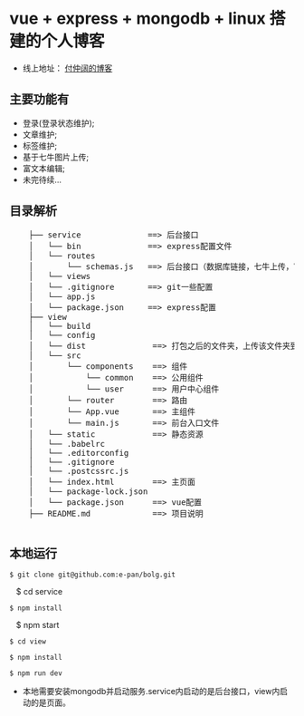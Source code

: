 # vue + express + mongodb + linux 搭建的个人博客
* 线上地址： [付仲阔的博客](http://www.fuzhongkuo.com)

## 主要功能有

* 登录(登录状态维护);
* 文章维护;
* 标签维护;
* 基于七牛图片上传;
* 富文本编辑;
* 未完待续...
  
## 目录解析

  <pre>
    ├── service              ==> 后台接口
    │   └── bin              ==> express配置文件
    │   └── routes
    │       └── schemas.js   ==> 后台接口（数据库链接，七牛上传，富文本）
    │   └── views
    │   └── .gitignore       ==> git一些配置
    │   └── app.js
    │   └── package.json     ==> express配置
    ├── view
    │   └── build
    │   └── config
    │   └── dist              ==> 打包之后的文件夹，上传该文件夹到服务器
    │   └── src
    │       └── components    ==> 组件    
    │           └── common    ==> 公用组件 
    │           └── user      ==> 用户中心组件    
    │       └── router        ==> 路由
    │       └── App.vue       ==> 主组件
    │       └── main.js       ==> 前台入口文件
    │   └── static            ==> 静态资源
    │   └── .babelrc
    │   └── .editorconfig
    │   └── .gitignore
    │   └── .postcssrc.js
    │   └── index.html        ==> 主页面
    │   └── package-lock.json
    │   └── package.json      ==> vue配置
    ├── README.md             ==> 项目说明
  </pre>

## 本地运行

    $ git clone git@github.com:e-pan/bolg.git
    
    $ cd service 

    $ npm install

    $ npm start
    
    $ cd view
    
    $ npm install
    
    $ npm run dev
    
    
* 本地需要安装mongodb并启动服务.service内启动的是后台接口，view内启动的是页面。

